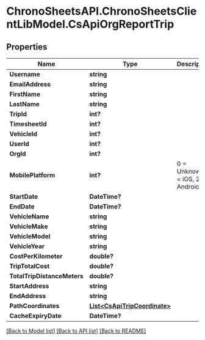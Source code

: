 # ChronoSheetsAPI.ChronoSheetsClientLibModel.CsApiOrgReportTrip
## Properties

Name | Type | Description | Notes
------------ | ------------- | ------------- | -------------
**Username** | **string** |  | [optional] 
**EmailAddress** | **string** |  | [optional] 
**FirstName** | **string** |  | [optional] 
**LastName** | **string** |  | [optional] 
**TripId** | **int?** |  | [optional] 
**TimesheetId** | **int?** |  | [optional] 
**VehicleId** | **int?** |  | [optional] 
**UserId** | **int?** |  | [optional] 
**OrgId** | **int?** |  | [optional] 
**MobilePlatform** | **int?** | 0 &#x3D; Unknown, 1 &#x3D; iOS, 2 &#x3D; Android | [optional] 
**StartDate** | **DateTime?** |  | [optional] 
**EndDate** | **DateTime?** |  | [optional] 
**VehicleName** | **string** |  | [optional] 
**VehicleMake** | **string** |  | [optional] 
**VehicleModel** | **string** |  | [optional] 
**VehicleYear** | **string** |  | [optional] 
**CostPerKilometer** | **double?** |  | [optional] 
**TripTotalCost** | **double?** |  | [optional] 
**TotalTripDistanceMeters** | **double?** |  | [optional] 
**StartAddress** | **string** |  | [optional] 
**EndAddress** | **string** |  | [optional] 
**PathCoordinates** | [**List&lt;CsApiTripCoordinate&gt;**](CsApiTripCoordinate.md) |  | [optional] 
**CacheExpiryDate** | **DateTime?** |  | [optional] 

[[Back to Model list]](../README.md#documentation-for-models) [[Back to API list]](../README.md#documentation-for-api-endpoints) [[Back to README]](../README.md)

